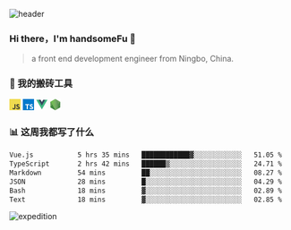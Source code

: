 ![header](https://raw.githubusercontent.com/fzq1998/fzq1998/master/header.png)

### Hi there，I'm handsomeFu 👋

> a front end development engineer from Ningbo, China.

### 🔧 我的搬砖工具
<code><img height="20" src="https://raw.githubusercontent.com/github/explore/80688e429a7d4ef2fca1e82350fe8e3517d3494d/topics/javascript/javascript.png" alt="javascript"></code>
<code><img height="20" src="https://raw.githubusercontent.com/github/explore/80688e429a7d4ef2fca1e82350fe8e3517d3494d/topics/typescript/typescript.png" alt="typescript"></code>
<code><img height="20" src="https://raw.githubusercontent.com/github/explore/80688e429a7d4ef2fca1e82350fe8e3517d3494d/topics/vue/vue.png" alt="vue"></code>
<code><img height="20" src="https://raw.githubusercontent.com/github/explore/80688e429a7d4ef2fca1e82350fe8e3517d3494d/topics/nodejs/nodejs.png" alt="nodejs"></code>



### 📊 这周我都写了什么
<!--START_SECTION:waka-->

```text
Vue.js           5 hrs 35 mins   ████████████▓░░░░░░░░░░░░   51.05 %
TypeScript       2 hrs 42 mins   ██████▒░░░░░░░░░░░░░░░░░░   24.71 %
Markdown         54 mins         ██░░░░░░░░░░░░░░░░░░░░░░░   08.27 %
JSON             28 mins         █░░░░░░░░░░░░░░░░░░░░░░░░   04.29 %
Bash             18 mins         ▓░░░░░░░░░░░░░░░░░░░░░░░░   02.89 %
Text             18 mins         ▓░░░░░░░░░░░░░░░░░░░░░░░░   02.85 %
```

<!--END_SECTION:waka-->


![expedition](https://raw.githubusercontent.com/fzq1998/fzq1998/master/expedition.gif)

